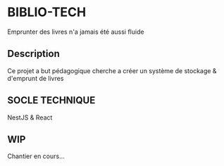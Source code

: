 <h1>BIBLIO-TECH</h1>
<p>Emprunter des livres n'a jamais été aussi fluide</p>

## Description

Ce projet a but pédagogique cherche a créer un système de stockage & d'emprunt de livres

## SOCLE TECHNIQUE

NestJS & React

## WIP

Chantier en cours...